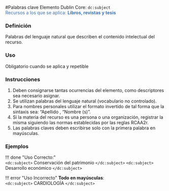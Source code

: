 #Palabras clave
Elemento Dublin Core: `dc:subject`  
<span style="color:#3F72AF">Recursos a los que se aplica: __Libros, revistas y tesis__ </span>

### __Definición__
Palabras del lenguaje natural que describen  el contenido intelectual del recurso. 

### __Uso__
Obligatorio cuando se aplica y repetible  

### __Instrucciones__
1. Deben consignarse tantas ocurrencias del elemento, como descriptores sea necesario asignar.
2. Se utilizan palabras del lenguaje natural (vocabulario no controlado).  
3. Para nombres personales utilizar el formato invertido de tal forma que la sintaxis sea: “Apellido , “Nombre (s)”.   
4. Si la materia del recurso es una persona o una organización, registrar la misma siguiendo las normas establecidas por las reglas RCAA2r.  
5. Las palabras claves deben escribirse solo con la primera palabra en mayúsculas.  

### __Ejemplos__

!!! done "Uso Correcto:"  
    `<dc:subject>` Conservación del patrimonio `</dc:subject>`
    `<dc:subject>` Desarrollo económico `</dc:subject>`
    

!!! error "Uso Incorrecto"
    **Todo en mayúsculas**:  
    `<dc:subject>` CARDIOLOGÍA `</dc:subject>`
